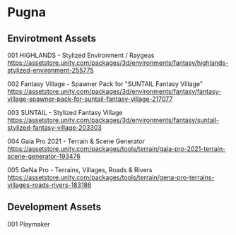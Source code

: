 
# Pugna
 ## Envirotment Assets

 001 HIGHLANDS - Stylized Environment / Raygeas
 https://assetstore.unity.com/packages/3d/environments/fantasy/highlands-stylized-environment-255775

 002 Fantasy Village - Spawner Pack for "SUNTAIL Fantasy Village"
 https://assetstore.unity.com/packages/3d/environments/fantasy/fantasy-village-spawner-pack-for-suntail-fantasy-village-217077

 003 SUNTAIL - Stylized Fantasy Village
 https://assetstore.unity.com/packages/3d/environments/fantasy/suntail-stylized-fantasy-village-203303

 004 Gaia Pro 2021 - Terrain & Scene Generator
 https://assetstore.unity.com/packages/tools/terrain/gaia-pro-2021-terrain-scene-generator-193476

 005 GeNa Pro - Terrains, Villages, Roads & Rivers
 https://assetstore.unity.com/packages/tools/terrain/gena-pro-terrains-villages-roads-rivers-183186

 ## Development Assets

 001 Playmaker
